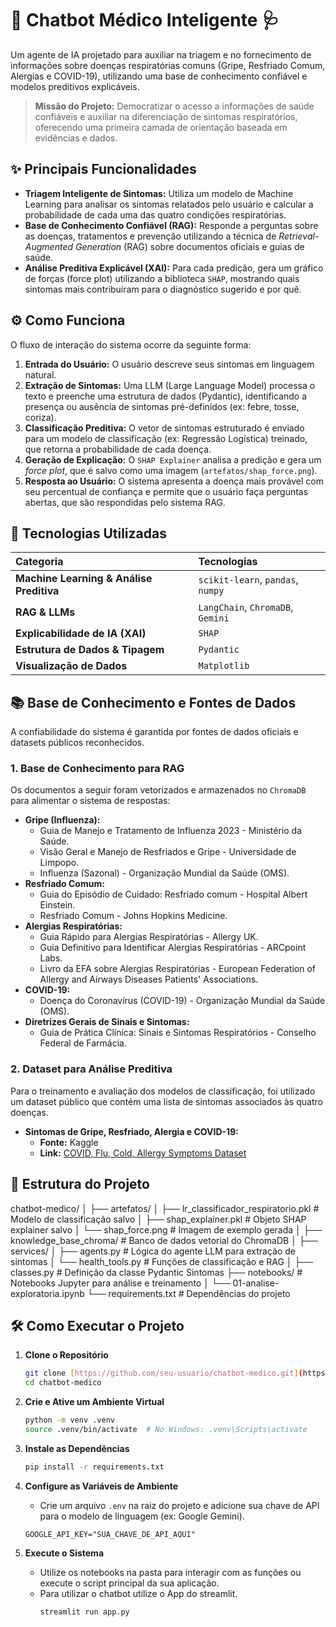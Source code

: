 # 🤖 Chatbot Médico Inteligente 🩺

Um agente de IA projetado para auxiliar na triagem e no fornecimento de informações sobre doenças respiratórias comuns (Gripe, Resfriado Comum, Alergias e COVID-19), utilizando uma base de conhecimento confiável e modelos preditivos explicáveis.

> **Missão do Projeto:** Democratizar o acesso a informações de saúde confiáveis e auxiliar na diferenciação de sintomas respiratórios, oferecendo uma primeira camada de orientação baseada em evidências e dados.

## ✨ Principais Funcionalidades

* **Triagem Inteligente de Sintomas:** Utiliza um modelo de Machine Learning para analisar os sintomas relatados pelo usuário e calcular a probabilidade de cada uma das quatro condições respiratórias.
* **Base de Conhecimento Confiável (RAG):** Responde a perguntas sobre as doenças, tratamentos e prevenção utilizando a técnica de *Retrieval-Augmented Generation* (RAG) sobre documentos oficiais e guias de saúde.
* **Análise Preditiva Explicável (XAI):** Para cada predição, gera um gráfico de forças (force plot) utilizando a biblioteca `SHAP`, mostrando quais sintomas mais contribuíram para o diagnóstico sugerido e por quê.

## ⚙️ Como Funciona

O fluxo de interação do sistema ocorre da seguinte forma:

1.  **Entrada do Usuário:** O usuário descreve seus sintomas em linguagem natural.
2.  **Extração de Sintomas:** Uma LLM (Large Language Model) processa o texto e preenche uma estrutura de dados (Pydantic), identificando a presença ou ausência de sintomas pré-definidos (ex: febre, tosse, coriza).
3.  **Classificação Preditiva:** O vetor de sintomas estruturado é enviado para um modelo de classificação (ex: Regressão Logística) treinado, que retorna a probabilidade de cada doença.
4.  **Geração de Explicação:** O `SHAP Explainer` analisa a predição e gera um *force plot*, que é salvo como uma imagem (`artefatos/shap_force.png`).
5.  **Resposta ao Usuário:** O sistema apresenta a doença mais provável com seu percentual de confiança e permite que o usuário faça perguntas abertas, que são respondidas pelo sistema RAG.

## 🚀 Tecnologias Utilizadas

| Categoria                               | Tecnologias                                     |
| :-------------------------------------- | :---------------------------------------------- |
| **Machine Learning & Análise Preditiva**| `scikit-learn`, `pandas`, `numpy`      |
| **RAG & LLMs** | `LangChain`, `ChromaDB`, `Gemini` |
| **Explicabilidade de IA (XAI)** | `SHAP`                                          |
| **Estrutura de Dados & Tipagem** | `Pydantic`                                      |
| **Visualização de Dados** | `Matplotlib`                                    |

## 📚 Base de Conhecimento e Fontes de Dados

A confiabilidade do sistema é garantida por fontes de dados oficiais e datasets públicos reconhecidos.

### 1. Base de Conhecimento para RAG

Os documentos a seguir foram vetorizados e armazenados no `ChromaDB` para alimentar o sistema de respostas:

* **Gripe (Influenza):**
    * Guia de Manejo e Tratamento de Influenza 2023 - Ministério da Saúde.
    * Visão Geral e Manejo de Resfriados e Gripe - Universidade de Limpopo.
    * Influenza (Sazonal) - Organização Mundial da Saúde (OMS).
* **Resfriado Comum:**
    * Guia do Episódio de Cuidado: Resfriado comum - Hospital Albert Einstein.
    * Resfriado Comum - Johns Hopkins Medicine.
* **Alergias Respiratórias:**
    * Guia Rápido para Alergias Respiratórias - Allergy UK.
    * Guia Definitivo para Identificar Alergias Respiratórias - ARCpoint Labs.
    * Livro da EFA sobre Alergias Respiratórias - European Federation of Allergy and Airways Diseases Patients' Associations.
* **COVID-19:**
    * Doença do Coronavírus (COVID-19) - Organização Mundial da Saúde (OMS).
* **Diretrizes Gerais de Sinais e Sintomas:**
    * Guia de Prática Clínica: Sinais e Sintomas Respiratórios - Conselho Federal de Farmácia.

### 2. Dataset para Análise Preditiva

Para o treinamento e avaliação dos modelos de classificação, foi utilizado um dataset público que contém uma lista de sintomas associados às quatro doenças.

* **Sintomas de Gripe, Resfriado, Alergia e COVID-19:**
    * **Fonte:** Kaggle
    * **Link:** [COVID, Flu, Cold, Allergy Symptoms Dataset](https://www.kaggle.com/datasets/walterconway/covid-flu-cold-symptoms)

## 📁 Estrutura do Projeto

chatbot-medico/
│
├── artefatos/
│   ├── lr_classificador_respiratorio.pkl   # Modelo de classificação salvo
│   ├── shap_explainer.pkl                  # Objeto SHAP explainer salvo
│   └── shap_force.png                      # Imagem de exemplo gerada
│
├── knowledge_base_chroma/                  # Banco de dados vetorial do ChromaDB
│
├── services/
│   ├── agents.py                           # Lógica do agente LLM para extração de sintomas
│   └── health_tools.py                     # Funções de classificação e RAG
│
├── classes.py                              # Definição da classe Pydantic Sintomas
├── notebooks/                              # Notebooks Jupyter para análise e treinamento
│   └── 01-analise-exploratoria.ipynb
└── requirements.txt                        # Dependências do projeto
## 🛠️ Como Executar o Projeto

1.  **Clone o Repositório**
    ```bash
    git clone [https://github.com/seu-usuario/chatbot-medico.git](https://github.com/seu-usuario/chatbot-medico.git)
    cd chatbot-medico
    ```

2.  **Crie e Ative um Ambiente Virtual**
    ```bash
    python -m venv .venv
    source .venv/bin/activate  # No Windows: .venv\Scripts\activate
    ```

3.  **Instale as Dependências**
    ```bash
    pip install -r requirements.txt
    ```

4.  **Configure as Variáveis de Ambiente**
    * Crie um arquivo `.env` na raiz do projeto e adicione sua chave de API para o modelo de linguagem (ex: Google Gemini).
    ```env
    GOOGLE_API_KEY="SUA_CHAVE_DE_API_AQUI"
    ```

5.  **Execute o Sistema**
    * Utilize os notebooks na pasta para interagir com as funções ou execute o script principal da sua aplicação.
    * Para utilizar o chatbot utilize o App do streamlit. 
        ```bash
        streamlit run app.py
        ```
